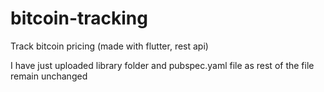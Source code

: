 # bitcoin-tracking
Track bitcoin pricing (made with flutter, rest api)

I have just uploaded library folder and pubspec.yaml file as rest of the file remain unchanged
